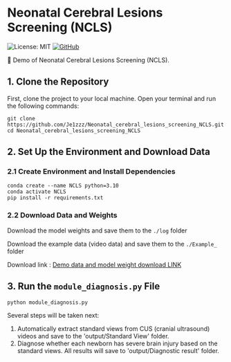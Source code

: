 # Neonatal Cerebral Lesions Screening (NCLS)
![License: MIT](https://img.shields.io/badge/License-MIT-yellow.svg)
[![GitHub](https://img.shields.io/badge/GitHub-Link-blue)](https://github.com/Je1zzz/Neonatal_cerebral_lesions_screening_NCLS)


🚀 Demo of Neonatal Cerebral Lesions Screening (NCLS).

## 1. Clone the Repository

First, clone the project to your local machine. Open your terminal and run the following commands:

```
git clone https://github.com/Je1zzz/Neonatal_cerebral_lesions_screening_NCLS.git
cd Neonatal_cerebral_lesions_screening_NCLS
```

## 2. Set Up the Environment and Download Data

### 2.1 Create Environment and Install Dependencies

```
conda create --name NCLS python=3.10
conda activate NCLS
pip install -r requirements.txt
```

### 2.2 Download Data and Weights

Download the model weights and save them to the `./log` folder

Download the example data (video data) and save them to the `./Example_` folder

Download link : [Demo data and model weight download LINK](https://drive.google.com/drive/folders/1aQDuLPmSBAULJ5soqeizaEkAHiwfpV1o?usp=sharing)
## 3. Run the `module_diagnosis.py` File

```
python module_diagnosis.py
```

Several steps will be taken next: 

1. Automatically extract standard views from CUS (cranial ultrasound) videos and save to the 'output/Standard View' folder.
2. Diagnose whether each newborn has severe brain injury based on the standard views. All results will save to 'output/Diagnostic result' folder. 